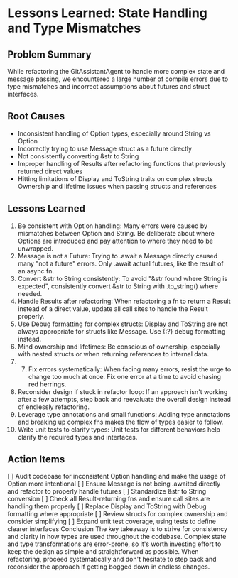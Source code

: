 # Lessons Learned: State Handling and Type Mismatches

## Problem Summary

While refactoring the GitAssistantAgent to handle more complex state and message passing, we encountered a large number of compile errors due to type mismatches and incorrect assumptions about futures and struct interfaces.

## Root Causes

- Inconsistent handling of Option types, especially around String vs Option<String>
- Incorrectly trying to use Message struct as a future directly
- Not consistently converting &str to String
- Improper handling of Results after refactoring functions that previously returned direct values
- Hitting limitations of Display and ToString traits on complex structs
Ownership and lifetime issues when passing structs and references

## Lessons Learned
1. Be consistent with Option handling: Many errors were caused by mismatches between Option<String> and String. Be deliberate about where Options are introduced and pay attention to where they need to be unwrapped.
1. Message is not a Future: Trying to .await a Message directly caused many "not a future" errors. Only .await actual futures, like the result of an async fn.
1. Convert &str to String consistently: To avoid "&str found where String is expected", consistently convert &str to String with .to_string() where needed.
1. Handle Results after refactoring: When refactoring a fn to return a Result instead of a direct value, update all call sites to handle the Result properly.
1. Use Debug formatting for complex structs: Display and ToString are not always appropriate for structs like Message. Use {:?} debug formatting instead.
1. Mind ownership and lifetimes: Be conscious of ownership, especially with nested structs or when returning references to internal data.
1. 7. Fix errors systematically: When facing many errors, resist the urge to change too much at once. Fix one error at a time to avoid chasing red herrings.
1. Reconsider design if stuck in refactor loop: If an approach isn't working after a few attempts, step back and reevaluate the overall design instead of endlessly refactoring.
1. Leverage type annotations and small functions: Adding type annotations and breaking up complex fns makes the flow of types easier to follow.
1. Write unit tests to clarify types: Unit tests for different behaviors help clarify the required types and interfaces.

## Action Items
[ ] Audit codebase for inconsistent Option handling and make the usage of Option more intentional
[ ] Ensure Message is not being .awaited directly and refactor to properly handle futures
[ ] Standardize &str to String conversion
[ ] Check all Result-returning fns and ensure call sites are handling them properly
[ ] Replace Display and ToString with Debug formatting where appropriate
[ ] Review structs for complex ownership and consider simplifying
[ ] Expand unit test coverage, using tests to define clearer interfaces
Conclusion
The key takeaway is to strive for consistency and clarity in how types are used throughout the codebase. Complex state and type transformations are error-prone, so it's worth investing effort to keep the design as simple and straightforward as possible. When refactoring, proceed systematically and don't hesitate to step back and reconsider the approach if getting bogged down in endless changes.
